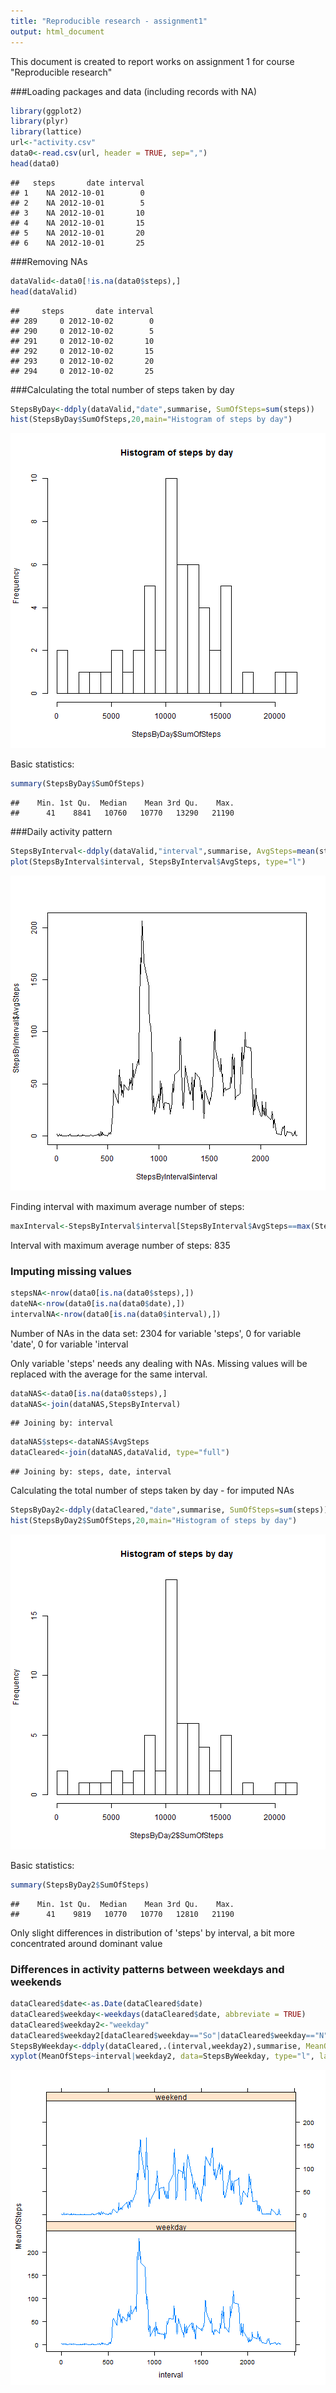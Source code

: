 ```yaml
---
title: "Reproducible research - assignment1"
output: html_document
---
```


This document is created to report works on assignment 1 for course "Reproducible research"



###Loading packages and data (including records with NA)


```r
library(ggplot2)
library(plyr)
library(lattice)
url<-"activity.csv"
data0<-read.csv(url, header = TRUE, sep=",")
head(data0)
```

```
##   steps       date interval
## 1    NA 2012-10-01        0
## 2    NA 2012-10-01        5
## 3    NA 2012-10-01       10
## 4    NA 2012-10-01       15
## 5    NA 2012-10-01       20
## 6    NA 2012-10-01       25
```

###Removing NAs 


```r
dataValid<-data0[!is.na(data0$steps),]
head(dataValid)
```

```
##     steps       date interval
## 289     0 2012-10-02        0
## 290     0 2012-10-02        5
## 291     0 2012-10-02       10
## 292     0 2012-10-02       15
## 293     0 2012-10-02       20
## 294     0 2012-10-02       25
```

###Calculating the total number of steps taken by day

```r
StepsByDay<-ddply(dataValid,"date",summarise, SumOfSteps=sum(steps))
hist(StepsByDay$SumOfSteps,20,main="Histogram of steps by day")
```

![plot of chunk unnamed-chunk-3](figure/unnamed-chunk-3-1.png) 

Basic statistics:

```r
summary(StepsByDay$SumOfSteps)
```

```
##    Min. 1st Qu.  Median    Mean 3rd Qu.    Max. 
##      41    8841   10760   10770   13290   21190
```

###Daily activity pattern



```r
StepsByInterval<-ddply(dataValid,"interval",summarise, AvgSteps=mean(steps))
plot(StepsByInterval$interval, StepsByInterval$AvgSteps, type="l")
```

![plot of chunk unnamed-chunk-5](figure/unnamed-chunk-5-1.png) 

Finding interval with maximum average number of steps:

```r
maxInterval<-StepsByInterval$interval[StepsByInterval$AvgSteps==max(StepsByInterval$AvgSteps)]
```

Interval with maximum average number of steps: 835

### Imputing missing values


```r
stepsNA<-nrow(data0[is.na(data0$steps),])
dateNA<-nrow(data0[is.na(data0$date),])
intervalNA<-nrow(data0[is.na(data0$interval),])
```

Number of NAs in the data set: 2304 for variable 'steps', 0 for variable 'date', 0 for variable 'interval

Only variable 'steps' needs any dealing with NAs.
Missing values will be replaced with the average for the same interval.


```r
dataNAS<-data0[is.na(data0$steps),]
dataNAS<-join(dataNAS,StepsByInterval)
```

```
## Joining by: interval
```

```r
dataNAS$steps<-dataNAS$AvgSteps
dataCleared<-join(dataNAS,dataValid, type="full")
```

```
## Joining by: steps, date, interval
```


Calculating the total number of steps taken by day - for imputed NAs

```r
StepsByDay2<-ddply(dataCleared,"date",summarise, SumOfSteps=sum(steps))
hist(StepsByDay2$SumOfSteps,20,main="Histogram of steps by day")
```

![plot of chunk unnamed-chunk-9](figure/unnamed-chunk-9-1.png) 

Basic statistics:

```r
summary(StepsByDay2$SumOfSteps)
```

```
##    Min. 1st Qu.  Median    Mean 3rd Qu.    Max. 
##      41    9819   10770   10770   12810   21190
```

Only slight differences in distribution of 'steps' by interval, a bit more concentrated around dominant value

### Differences in activity patterns between weekdays and weekends


```r
dataCleared$date<-as.Date(dataCleared$date)
dataCleared$weekday<-weekdays(dataCleared$date, abbreviate = TRUE)
dataCleared$weekday2<-"weekday"
dataCleared$weekday2[dataCleared$weekday=="So"|dataCleared$weekday=="N"]<-"weekend"
StepsByWeekday<-ddply(dataCleared,.(interval,weekday2),summarise, MeanOfSteps=mean(steps))
xyplot(MeanOfSteps~interval|weekday2, data=StepsByWeekday, type="l", layout=c(1,2))
```

![plot of chunk unnamed-chunk-11](figure/unnamed-chunk-11-1.png) 
